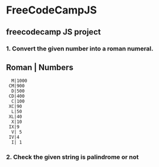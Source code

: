 # FreeCodeCampJS
## freecodecamp JS project

### 1. Convert the given number into a roman numeral.


  Roman | Numbers
 --------------------
      
      M|1000
     CM|900
      D|500
     CD|400
      C|100
     XC|90
      L|50
     XL|40 
      X|10 
     IX|9
      V| 5
     IV|4
      I| 1
      
      
### 2. Check the given string is palindrome or not
